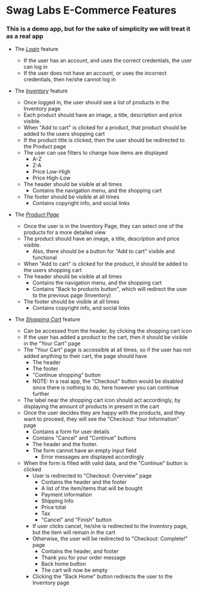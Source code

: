 # Swag Labs E-Commerce Features

### This is a demo app, but for the sake of simplicity we will treat it as a real app

* The _[Login](/features/login/readme.md)_ feature
  * If the user has an account, and uses the correct credentials, the user can log in
  * If the user does not have an account, or uses the incorrect credentials, then he/she cannot log in

* The _[Inventory](/features/inventory/readme.md)_ feature
  * Once logged in, the user should see a list of products in the Inventory page
  * Each product should have an image, a title, description and price visible.
  * When "Add to cart" is clicked for a product, that product should be added to the users shopping cart
  * If the product title is clicked, then the user should be redirected to the Product page
  * The user can use filters to change how items are displayed
    * A-Z
    * Z-A
    * Price Low-High
    * Price High-Low
  * The header should be visible at all times
    * Contains the navigation menu, and the shopping cart
  * The footer should be visible at all times
    * Contains copyright info, and social links
 
* The _[Product Page](/features/product/readme.md)_
  * Once the user is in the Inventory Page, they can select one of the products for a more detailed view
  * The product should have an image, a title, description and price visible.
    * Also, there should be a button for "Add to cart" visible and functional
  * When "Add to cart" is clicked for the product, it should be added to the users shopping cart
  * The header should be visible at all times
    * Contains the navigation menu, and the shopping cart
    * Contains "Back to products button", which will redirect the user to the previous page (Inventory)
  * The footer should be visible at all times
      * Contains copyright info, and social links

* The _[Shopping Cart](/features/shopping_cart/readme.md)_ feature
  * Can be accessed from the header, by clicking the shopping cart icon
  * If the user has added a product to the cart, then it should be visible in the "Your Cart" page
  * The "Your Cart" page is accessible at all times, so if the user has not added anything to their cart, the page should have
    * The header
    * The footer
    * "Continue shopping" button
    * NOTE: In a real app, the "Checkout" button would be disabled since there is nothing to do, here however you can continue further
  * The label near the shopping cart icon should act accordingly, by displaying the amount of products in present in the cart
  * Once the user decides they are happy with the products, and they want to proceed, they will see the "Checkout: Your Information" page
    * Contains a form for user details
    * Contains "Cancel" and "Continue" buttons
    * The header and the footer.
    * The form cannot have an empty input field
      * Error messages are displayed accordingly
  * When the form is filled with valid data, and the "Continue" button is clicked
    * User is redirected to "Checkout: Overview" page
      * Contains the header and the footer
      * A list of the item/items that will be bought
      * Payment information
      * Shipping Info
      * Price total
      * Tax
      * "Cancel" and "Finish" button
    * If user clicks cancel, he/she is redirected to the Inventory page, but the item will remain in the cart
    * Otherwise, the user will be redirected to "Checkout: Complete!" page
      * Contains the header, and footer
      * Thank you for your order message
      * Back home button
      * The cart will now be empty
    * Clicking the "Back Home" button redirects the user to the Inventory page
